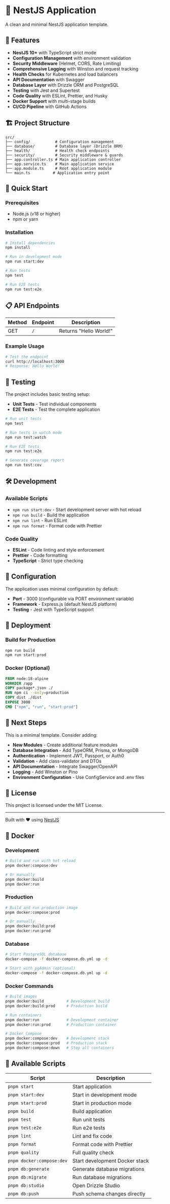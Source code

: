 # 🚀 NestJS Application

A clean and minimal NestJS application template.

## 🚀 Features

- **NestJS 10+** with TypeScript strict mode
- **Configuration Management** with environment validation
- **Security Middleware** (Helmet, CORS, Rate Limiting)
- **Comprehensive Logging** with Winston and request tracking
- **Health Checks** for Kubernetes and load balancers
- **API Documentation** with Swagger
- **Database Layer** with Drizzle ORM and PostgreSQL
- **Testing** with Jest and Supertest
- **Code Quality** with ESLint, Prettier, and Husky
- **Docker Support** with multi-stage builds
- **CI/CD Pipeline** with GitHub Actions

## 🏗️ Project Structure

```
src/
├── config/           # Configuration management
├── database/         # Database layer (Drizzle ORM)
├── health/           # Health check endpoints
├── security/         # Security middleware & guards
├── app.controller.ts # Main application controller
├── app.service.ts    # Main application service
├── app.module.ts     # Root application module
└── main.ts          # Application entry point
```

## 🚀 Quick Start

### Prerequisites

- Node.js (v18 or higher)
- npm or yarn

### Installation

```bash
# Install dependencies
npm install

# Run in development mode
npm run start:dev

# Run tests
npm test

# Run E2E tests
npm run test:e2e
```

## 📋 API Endpoints

| Method | Endpoint | Description |
|--------|----------|-------------|
| GET | `/` | Returns "Hello World!" |

### Example Usage

```bash
# Test the endpoint
curl http://localhost:3000
# Response: Hello World!
```

## 🧪 Testing

The project includes basic testing setup:

- **Unit Tests** - Test individual components
- **E2E Tests** - Test the complete application

```bash
# Run unit tests
npm test

# Run tests in watch mode
npm run test:watch

# Run E2E tests
npm run test:e2e

# Generate coverage report
npm run test:cov
```

## 🛠️ Development

### Available Scripts

- `npm run start:dev` - Start development server with hot reload
- `npm run build` - Build the application
- `npm run lint` - Run ESLint
- `npm run format` - Format code with Prettier

### Code Quality

- **ESLint** - Code linting and style enforcement
- **Prettier** - Code formatting
- **TypeScript** - Strict type checking

## 🔧 Configuration

The application uses minimal configuration by default:

- **Port** - 3000 (configurable via PORT environment variable)
- **Framework** - Express.js (default NestJS platform)
- **Testing** - Jest with TypeScript support

## 🚀 Deployment

### Build for Production

```bash
npm run build
npm run start:prod
```

### Docker (Optional)

```dockerfile
FROM node:18-alpine
WORKDIR /app
COPY package*.json ./
RUN npm ci --only=production
COPY dist ./dist
EXPOSE 3000
CMD ["npm", "run", "start:prod"]
```

## 🎯 Next Steps

This is a minimal template. Consider adding:

- **New Modules** - Create additional feature modules
- **Database Integration** - Add TypeORM, Prisma, or MongoDB
- **Authentication** - Implement JWT, Passport, or Auth0
- **Validation** - Add class-validator and DTOs
- **API Documentation** - Integrate Swagger/OpenAPI
- **Logging** - Add Winston or Pino
- **Environment Configuration** - Use ConfigService and .env files

## 📄 License

This project is licensed under the MIT License.

---

Built with ❤️ using [NestJS](https://nestjs.com/)

## 🐳 Docker

### Development

```bash
# Build and run with hot reload
pnpm docker:compose:dev

# Or manually
pnpm docker:build
pnpm docker:run
```

### Production

```bash
# Build and run production image
pnpm docker:compose:prod

# Or manually
pnpm docker:build:prod
pnpm docker:run:prod
```

### Database

```bash
# Start PostgreSQL database
docker-compose -f docker-compose.db.yml up -d

# Start with pgAdmin (optional)
docker-compose -f docker-compose.db.yml up -d
```

### Docker Commands

```bash
# Build images
pnpm docker:build          # Development build
pnpm docker:build:prod     # Production build

# Run containers
pnpm docker:run            # Development container
pnpm docker:run:prod       # Production container

# Docker Compose
pnpm docker:compose:dev    # Development stack
pnpm docker:compose:prod   # Production stack
pnpm docker:compose:down   # Stop all containers
```

## 🔧 Available Scripts

| Script | Description |
|--------|-------------|
| `pnpm start` | Start application |
| `pnpm start:dev` | Start in development mode |
| `pnpm start:prod` | Start in production mode |
| `pnpm build` | Build application |
| `pnpm test` | Run unit tests |
| `pnpm test:e2e` | Run e2e tests |
| `pnpm lint` | Lint and fix code |
| `pnpm format` | Format code with Prettier |
| `pnpm quality` | Full quality check |
| `pnpm docker:compose:dev` | Start development Docker stack |
| `pnpm db:generate` | Generate database migrations |
| `pnpm db:migrate` | Run database migrations |
| `pnpm db:studio` | Open Drizzle Studio |
| `pnpm db:push` | Push schema changes directly |
